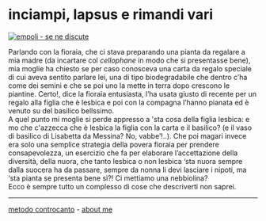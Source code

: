# inciampi, lapsus e rimandi vari 

[![](https://live.staticflickr.com/65535/51793230889_cfeb4ddb85_c.jpg "empoli - se ne discute")](https://flic.kr/s/aHBqjzwAJ2)  

Parlando con la fioraia, che ci stava preparando una pianta da regalare a mia madre (da incartare col *cellophane* in modo che si presentasse bene), mia moglie ha chiesto se per caso conosceva una carta da regalo speciale di cui aveva sentito parlare lei, una di tipo biodegradabile che dentro c’ha come dei semini e che se poi uno la mette in terra dopo crescono le piantine. Certo!, dice la fioraia entusiasta, l’ha usata giusto di recente per un regalo alla figlia che è lesbica e poi con la compagna l’hanno pianata ed è venuto su del basilico bellssimo.  
A quel punto mi moglie si perde appresso a 'sta cosa della figlia lesbica: e mo che c'azzecca che è lesbica la figlia con la carta e il basilico? (e il vaso di basilico di Lisabetta da Messina? No, vabbe’!..). Che poi magari invece era solo una semplice strategia della povera fioraia per prendere consapevolezza, un esercizio che fa per elaborare l’accettazione della diversità, della nuora, che tanto lesbica o non lesbica ‘sta nuora sempre dalla suocera ha da passare, sempre da nonna li devi lasciare i nipoti, ma ‘sta pianta se presenta bene sì?! Ci mettiamo una nebbiolina?  
Ecco è sempre tutto un complesso di cose che descriverti non saprei.  

---   
[metodo controcanto](https://cacioman.github.io/controcanto000.html) - [about me](https://about.me/cacioman)  
